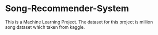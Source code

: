 # Song-Recommender-System

This is a Machine Learning Project. The dataset for this project is million song dataset which taken from kaggle.
